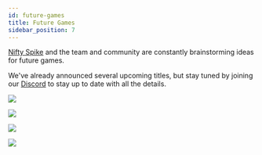 ```yaml
---
id: future-games
title: Future Games
sidebar_position: 7
---
```


[Nifty Spike](/docs/overview/team) and the team and community are constantly brainstorming ideas for future games.

We've already announced several upcoming titles, but stay tuned by joining our [Discord](https://discord.gg/niftyleague) to stay up to date with all the details.

![](/img/smash-sketch.png)

![](/img/tennis-sketch.png)

![](/img/nifty-racers-sketch.png)

![](/img/games-sketch.png)
